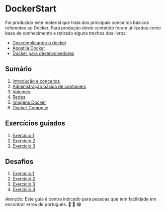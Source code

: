 # DockerStart
Foi produzido este material que trata dos principais conceitos básicos referentes ao Docker. Para produção deste conteúdo foram utilizados como base de conhecimento e retirado alguns trechos dos livros:

* [Descomplicando o docker](https://livro.descomplicandodocker.com.br)
* [Apostila Docker](http://files.cod3r.com.br/apostila-docker.pdf)
* [Docker para desenvolvedores](https://github.com/gomex/docker-para-desenvolvedores)


## Sumário

1. [Introdução e conceitos](Introconce/Introducao&Conceitos.md)
2. [Administração básica de containers](admcontainer/AdminBasicContianer.md)
3. [Volumes](volume/volume.md)
4. [Redes](redes/redes&mapeamentodeportas.md)
5. [Imagens Docker](imagensdocker/imagens.md)
6. [Docker Compose](dockercompose/DockerCompose.md)

## Exercícios guiados
1. [Exercício 1](exercicios/1_ExerciciosGuiados.md)
2. [Exercício 2](exercicios/2_ExerciciosGuiados.md)
3. [Exercício 3](exercicios/3_ExerciciosGuiados.md)


## Desafios
1. [Exercício 1](exercicios/1_Desafio.md)
2. [Exercício 2](exercicios/2_Desafio.md)
3. [Exercício 3](exercicios/3_Desafio.md)
4. [Exercício 4](exercicios/4_Desafio.md)



_Atenção:_ Este guia é contra indicado para pessoas que tem facilidade em encontrar erros de português. 
:rofl: :grimacing: :joy: